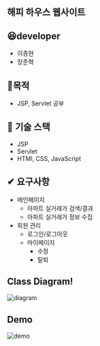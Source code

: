 ## 해피 하우스 웹사이트

## 😆developer

- 이종현
- 장준혁

## 👏목적

- JSP, Servlet 공부

## 🏅 기술 스택

- JSP
- Servlet
- HTMl, CSS, JavaScript

## ✔ 요구사항

- 메인페이지
  - 아파트 실거래가 검색/결과
  - 아파트 실거래가 정보 수집
- 회원 관리
  - 로그인/로그아웃
  - 마이페이지
    - 수정
    - 탈퇴

## Class Diagram!

![diagram](https://lab.ssafy.com/95jjangjun/ssafy-project-03/raw/master/happyHouse.png)

## Demo

![demo](https://lab.ssafy.com/95jjangjun/ssafy-project-03/blob/master/demo.gif)

